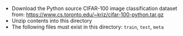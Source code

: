* Download the Python source CIFAR-100 image classification dataset from: https://www.cs.toronto.edu/~kriz/cifar-100-python.tar.gz
* Unzip contents into this directory
* The following files must exist in this directory: `train`, `test`, `meta`